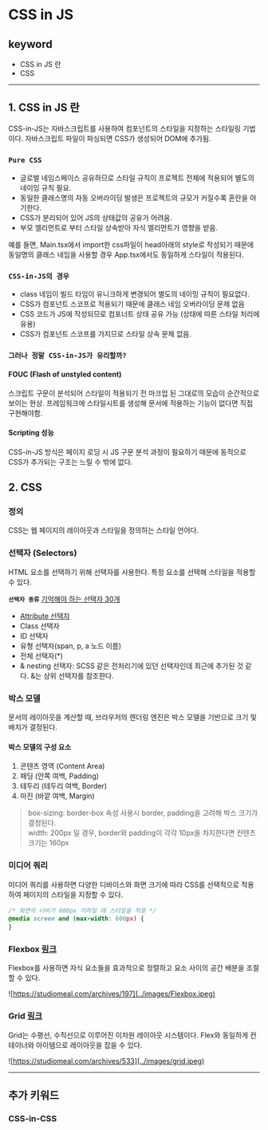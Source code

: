 # CSS in JS

## keyword

- CSS in JS 란
- CSS

---

## 1. CSS in JS 란

CSS-in-JS는 자바스크립트를 사용하여 컴포넌트의 스타일을 지정하는 스타일링 기법이다. 자바스크립트 파일이 파싱되면 CSS가 생성되어 DOM에 추가됨.

### `Pure CSS`

- 글로벌 네임스페이스 공유하므로 스타일 규칙이 프로젝트 전체에 적용되어 별도의 네이밍 규칙 필요.
- 동일한 클래스명의 자동 오버라이딩 발생은 프로젝트의 규모가 커질수록 혼란을 야기한다.
- CSS가 분리되어 있어 JS의 상태값의 공유가 어려움.
- 부모 엘리먼트로 부터 스타일 상속받아 자식 엘리먼트가 영향을 받음.

예를 들면, Main.tsx에서 import한 css파일이 head아래의 style로 작성되기 때문에 동일명의 클래스 네임을 사용할 경우 App.tsx에서도 동일하게 스타일이 적용된다.

### `CSS-in-JS의 경우`

- class 네임이 빌드 타임이 유니크하게 변경되어 별도의 네이밍 규칙이 필요없다.
- CSS가 컴포넌트 스코프로 적용되기 때문에 클래스 네임 오버라이딩 문제 없음
- CSS 코드가 JS에 작성되므로 컴포너트 상태 공유 가능 (상태에 따른 스타일 처리에 유용)
- CSS가 컴포넌트 스코프를 가지므로 스타일 상속 문제 없음.

### `그러나 정말 CSS-in-JS가 유리할까?`

#### FOUC (Flash of unstyled content)

스크립트 구문이 분석되어 스타일이 적용되기 전 마크업 된 그대로의 모습이 순간적으로 보이는 현상.
프레임워크에 스타일시트를 생성해 문서에 적용하는 기능이 없다면 직접 구현해야함.

#### Scripting 성능

CSS-in-JS 방식은 페이지 로딩 시 JS 구문 분석 과정이 필요하기 때문에 동적으로 CSS가 추가되는 구조는 느릴 수 밖에 없다.

## 2. CSS

### 정의

CSS는 웹 페이지의 레이아웃과 스타일을 정의하는 스타일 언어다.

### 선택자 (Selectors)

HTML 요소를 선택하기 위해 선택자를 사용한다. 특정 요소를 선택해 스타일을 적용할 수 있다.

**`선택자 종류`** [기억해야 하는 선택자 30개](https://webdesign.tutsplus.com/ko/the-30-css-selectors-you-must-memorize--net-16048t)

- [Attribute 선택자](https://developer.mozilla.org/ko/docs/Web/CSS/Attribute_selectors)
- Class 선택자
- ID 선택자
- 유형 선택자(span, p, a 노드 이름)
- 전체 선택자(*)
- & nesting 선택자: SCSS 같은 전처리기에 있던 선택자인데 최근에 추가된 것 같다. &는 상위 선택자를 참조한다.

### 박스 모델

문서의 레이아웃을 계산할 때, 브라우저의 렌더링 엔진은 박스 모델을 기반으로 크기 및 배치가 결정된다.

#### 박스 모델의 구성 요소

1. 콘텐츠 영역 (Content Area)
2. 패딩 (안쪽 여백, Padding)
3. 테두리 (테두리 여백, Border)
4. 마진 (바깥 여백, Margin)

> box-sizing: border-box 속성 사용시 border, padding을 고려해 박스 크기가 결정된다.  
> width: 200px 일 경우, border와 padding이 각각 10px을 차지한다면 컨텐츠 크기는 160px

### 미디어 쿼리

미디어 쿼리를 사용하면 다양한 디바이스와 화면 크기에 따라 CSS를 선택적으로 적용하여 페이지의 스타일을 지정할 수 있다.

```css
/* 화면의 너비가 600px 이하일 때 스타일을 적용 */
@media screen and (max-width: 600px) {
}
```

### Flexbox [링크](https://studiomeal.com/archives/197)

Flexbox를 사용하면 자식 요소들을 효과적으로 정렬하고 요소 사이의 공간 배분을 조절할 수 있다.

![https://studiomeal.com/archives/197](../images/Flexbox.jpeg)

### Grid [링크](https://studiomeal.com/archives/533)

Grid는 수평선, 수직선으로 이루어진 이차원 레이아웃 시스템이다. Flex와 동일하게 컨테이너와 아이템으로 레이아웃을 잡을 수 있다.

![https://studiomeal.com/archives/533](../images/grid.jpeg)

---

## 추가 키워드

### CSS-in-CSS
